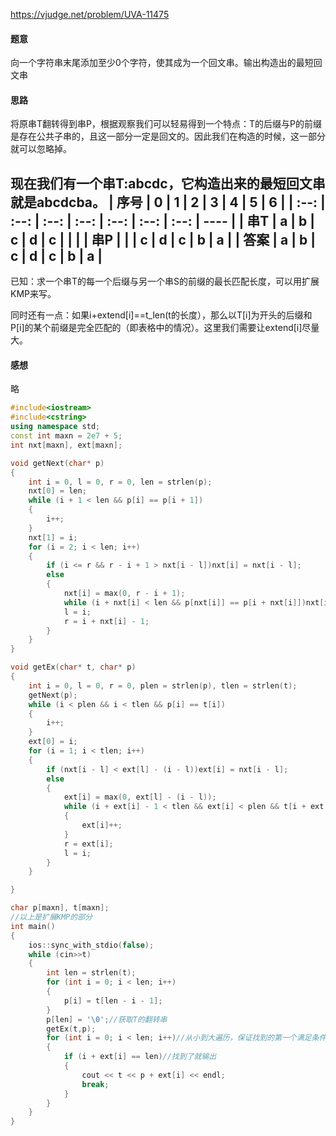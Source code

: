 https://vjudge.net/problem/UVA-11475
#### 题意

向一个字符串末尾添加至少0个字符，使其成为一个回文串。输出构造出的最短回文串

#### 思路

将原串T翻转得到串P，根据观察我们可以轻易得到一个特点：T的后缀与P的前缀是存在公共子串的，且这一部分一定是回文的。因此我们在构造的时候，这一部分就可以忽略掉。

现在我们有一个串T:abcdc，它构造出来的最短回文串就是abcdcba。
| 序号 |  0   |  1   |  2   |  3   |  4   |  5   | 6    |
| :--: | :--: | :--: | :--: | :--: | :--: | :--: | ---- |
| 串T  |  a   |  b   |  c   |  d   |  c   |      |      |
| 串P  |      |      |  c   |  d   |  c   |  b   | a    |
| 答案 |  a   |  b   |  c   |  d   |  c   |  b   | a    |
---

已知：求一个串T的每一个后缀与另一个串S的前缀的最长匹配长度，可以用扩展KMP来写。

同时还有一点：如果i+extend[i]==t_len(t的长度），那么以T[i]为开头的后缀和P[i]的某个前缀是完全匹配的（即表格中的情况）。这里我们需要让extend[i]尽量大。
#### 感想

略

```C++
#include<iostream>
#include<cstring>
using namespace std;
const int maxn = 2e7 + 5;
int nxt[maxn], ext[maxn];

void getNext(char* p)
{
	int i = 0, l = 0, r = 0, len = strlen(p);
	nxt[0] = len;
	while (i + 1 < len && p[i] == p[i + 1])
	{
		i++;
	}
	nxt[1] = i;
	for (i = 2; i < len; i++)
	{
		if (i <= r && r - i + 1 > nxt[i - l])nxt[i] = nxt[i - l];
		else
		{
			nxt[i] = max(0, r - i + 1);
			while (i + nxt[i] < len && p[nxt[i]] == p[i + nxt[i]])nxt[i]++;
			l = i;
			r = i + nxt[i] - 1;
		}
	}
}

void getEx(char* t, char* p)
{
	int i = 0, l = 0, r = 0, plen = strlen(p), tlen = strlen(t);
	getNext(p);
	while (i < plen && i < tlen && p[i] == t[i])
	{
		i++;
	}
	ext[0] = i;
	for (i = 1; i < tlen; i++)
	{
		if (nxt[i - l] < ext[l] - (i - l))ext[i] = nxt[i - l];
		else
		{
			ext[i] = max(0, ext[l] - (i - l));
			while (i + ext[i] - 1 < tlen && ext[i] < plen && t[i + ext[i]] == p[ext[i]])
			{
				ext[i]++;
			}
			r = ext[i];
			l = i;
		}
	}

}

char p[maxn], t[maxn];
//以上是扩展KMP的部分
int main()
{
	ios::sync_with_stdio(false);
	while (cin>>t)
	{
		int len = strlen(t);
		for (int i = 0; i < len; i++)
		{
			p[i] = t[len - i - 1];
		}
		p[len] = '\0';//获取T的翻转串
		getEx(t,p);
		for (int i = 0; i < len; i++)//从小到大遍历，保证找到的第一个满足条件的是最长的
		{
			if (i + ext[i] == len)//找到了就输出
			{
				cout << t << p + ext[i] << endl;
				break;
			}
		}
	}
}
```
